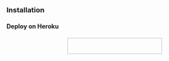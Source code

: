 ##
### Installation
#### Deploy on Heroku
<p align="center"><a href="https://heroku.com/deploy?template=https://github.com/virtualunionsex/"> <img srMalik4c="https://img.shields.io/badge/Deploy%20To%20Heroku-blue?style=for-the-badge&logo=heroku" width="220" height="38.45"/></a></p>
